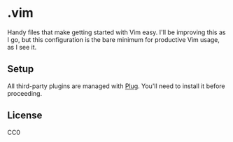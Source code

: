 # .vim 

Handy files that make getting started with Vim easy. I'll be improving this as I go, but this configuration is the bare minimum for productive Vim usage, as I see it.

## Setup

All third-party plugins are managed with [Plug](https://github.com/junegunn/vim-plug). You'll need to install it before proceeding.

## License

CC0
